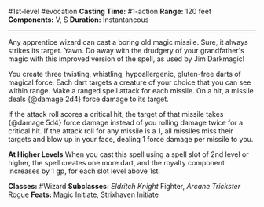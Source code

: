 #1st-level #evocation
**Casting Time:** #1-action
**Range:** 120 feet
**Components:** V, S
**Duration:** Instantaneous

---


Any apprentice wizard can cast a boring old magic missile. Sure, it always strikes its target. Yawn. Do away with the drudgery of your grandfather's magic with this improved version of the spell, as used by Jim Darkmagic!

You create three twisting, whistling, hypoallergenic, gluten-free darts of magical force. Each dart targets a creature of your choice that you can see within range. Make a ranged spell attack for each missile. On a hit, a missile deals {@damage 2d4} force damage to its target.

If the attack roll scores a critical hit, the target of that missile takes {@damage 5d4} force damage instead of you rolling damage twice for a critical hit. If the attack roll for any missile is a 1, all missiles miss their targets and blow up in your face, dealing 1 force damage per missile to you.

**At Higher Levels**
When you cast this spell using a spell slot of 2nd level or higher, the spell creates one more dart, and the royalty component increases by 1 gp, for each slot level above 1st.

**Classes:** #Wizard
**Subclasses:** *Eldritch Knight* Fighter, *Arcane Trickster* Rogue
**Feats:** Magic Initiate, Strixhaven Initiate
